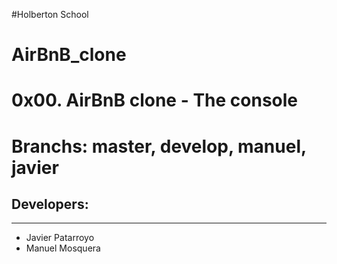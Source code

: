 
#Holberton School

# AirBnB_clone
# 0x00. AirBnB clone - The console
# Branchs: master, develop, manuel, javier

## Developers:

-------------------------------------
- Javier Patarroyo
- Manuel Mosquera
